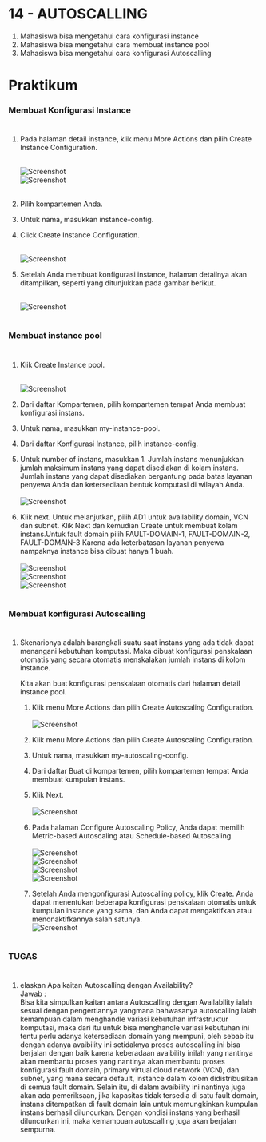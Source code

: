 # 14 - AUTOSCALLING

1. Mahasiswa bisa mengetahui cara konfigurasi instance	
2. Mahasiswa bisa mengetahui cara membuat instance pool
3. Mahasiswa bisa mengetahui cara konfigurasi Autoscalling

#
# Praktikum

### Membuat Konfigurasi Instance

#


1. Pada halaman detail instance, klik menu More Actions dan pilih Create Instance Configuration.<br><br>

    ![Screenshot](img/langkah1.png)<br>
    ![Screenshot](img/langkah2.png)<br><br>

2. Pilih kompartemen Anda.<br>
3.	Untuk nama, masukkan instance-config.<br>
4.	Click Create Instance Configuration.<br><br>

    ![Screenshot](img/langkah3.png)<br>

5. Setelah Anda membuat konfigurasi instance, halaman detailnya akan ditampilkan, seperti yang ditunjukkan pada gambar berikut.<br><br>

    ![Screenshot](img/langkah4.png)<br>

#

### Membuat instance pool

#

1. Klik Create Instance pool.<br><br>

    ![Screenshot](img/langkah4.png)<br>

2.	Dari daftar Kompartemen, pilih kompartemen tempat Anda membuat konfigurasi instans.<br>

3.	Untuk nama, masukkan my-instance-pool.<br>

4.	Dari daftar Konfigurasi Instance, pilih instance-config.<br>

5.	Untuk number of instans, masukkan 1. Jumlah instans menunjukkan jumlah maksimum instans yang dapat disediakan di kolam instans. Jumlah instans yang dapat disediakan bergantung pada batas layanan penyewa Anda dan ketersediaan bentuk komputasi di wilayah Anda.<br><br>
    ![Screenshot](img/langkah8.png)<br>

6. Klik next. Untuk melanjutkan, pilih AD1 untuk availability domain, VCN dan subnet. Klik Next  dan kemudian Create  untuk membuat kolam instans.Untuk fault domain pilih FAULT-DOMAIN-1, FAULT-DOMAIN-2, FAULT-DOMAIN-3
Karena ada keterbatasan layanan penyewa nampaknya instance bisa dibuat hanya 1 buah.<br><br>
    ![Screenshot](img/langkah6.png)<br>
    ![Screenshot](img/langkah7.png)<br>
    ![Screenshot](img/langkah15.png)<br>

#

### Membuat konfigurasi Autoscalling

#

1. Skenarionya adalah barangkali suatu saat instans yang ada tidak dapat menangani kebutuhan komputasi. Maka dibuat konfigurasi penskalaan otomatis yang secara otomatis menskalakan jumlah instans di kolom instance.

    Kita akan buat konfigurasi penskalaan otomatis dari halaman detail instance pool.

    1. Klik menu More Actions dan pilih Create Autoscaling Configuration.<br><br>
    ![Screenshot](img/langkah9.png)<br>

    2.	Klik menu More Actions dan pilih Create Autoscaling Configuration.

    3.	Untuk nama, masukkan my-autoscaling-config.

    4.	Dari daftar Buat di kompartemen, pilih kompartemen tempat Anda membuat kumpulan instans.

    5.	Klik Next.<br><br>
    ![Screenshot](img/langkah16.png)<br>

    6. Pada halaman Configure Autoscaling Policy, Anda dapat memilih Metric-based Autoscaling atau Schedule-based Autoscaling.<br><br>
    ![Screenshot](img/langkah16.png)<br>
    ![Screenshot](img/langkah17.png)<br>
    ![Screenshot](img/langkah18.png)<br>
    ![Screenshot](img/langkah19.png)<br>

    7. Setelah Anda mengonfigurasi Autoscalling policy, klik Create. Anda dapat menentukan beberapa konfigurasi penskalaan otomatis untuk kumpulan instance yang sama, dan Anda dapat mengaktifkan atau menonaktifkannya salah satunya.<br>
    ![Screenshot](img/langkah20.png)<br>


#

### TUGAS
#

1. elaskan Apa kaitan Autoscalling dengan Availability?<br>
Jawab   : <br>
Bisa kita simpulkan kaitan antara Autoscalling dengan Availability ialah sesuai dengan pengertiannya yangmana bahwasanya autoscalling ialah kemampuan dalam menghandle variasi kebutuhan infrastruktur komputasi, maka dari itu untuk bisa menghandle variasi kebutuhan ini tentu perlu adanya ketersediaan domain yang mempuni, oleh sebab itu dengan adanya avaibility ini setidaknya proses autoscalling ini bisa berjalan dengan baik karena keberadaan avaibility inilah yang nantinya akan membantu proses yang nantinya akan membantu proses konfigurasi fault domain, primary virtual cloud network (VCN), dan subnet, yang mana secara default, instance dalam kolom didistribusikan di semua fault domain. Selain itu, di dalam avaibility ini nantinya juga akan ada pemeriksaan, jika kapasitas tidak tersedia di satu fault domain, instans ditempatkan di fault domain lain untuk memungkinkan kumpulan instans berhasil diluncurkan. Dengan kondisi instans yang berhasil diluncurkan ini, maka kemampuan autoscalling juga akan berjalan sempurna.






